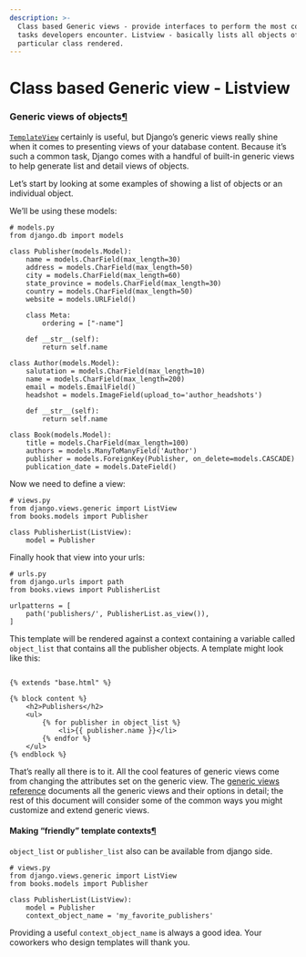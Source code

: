 ```yaml
---
description: >-
  Class based Generic views - provide interfaces to perform the most common
  tasks developers encounter. Listview - basically lists all objects of
  particular class rendered.
---
```


# Class based Generic view - Listview

### Generic views of objects[¶](https://docs.djangoproject.com/en/3.0/topics/class-based-views/generic-display/#generic-views-of-objects)

[`TemplateView`](https://docs.djangoproject.com/en/3.0/ref/class-based-views/base/#django.views.generic.base.TemplateView) certainly is useful, but Django’s generic views really shine when it comes to presenting views of your database content. Because it’s such a common task, Django comes with a handful of built-in generic views to help generate list and detail views of objects.

Let’s start by looking at some examples of showing a list of objects or an individual object.

We’ll be using these models:

```text
# models.py
from django.db import models

class Publisher(models.Model):
    name = models.CharField(max_length=30)
    address = models.CharField(max_length=50)
    city = models.CharField(max_length=60)
    state_province = models.CharField(max_length=30)
    country = models.CharField(max_length=50)
    website = models.URLField()

    class Meta:
        ordering = ["-name"]

    def __str__(self):
        return self.name

class Author(models.Model):
    salutation = models.CharField(max_length=10)
    name = models.CharField(max_length=200)
    email = models.EmailField()
    headshot = models.ImageField(upload_to='author_headshots')

    def __str__(self):
        return self.name

class Book(models.Model):
    title = models.CharField(max_length=100)
    authors = models.ManyToManyField('Author')
    publisher = models.ForeignKey(Publisher, on_delete=models.CASCADE)
    publication_date = models.DateField()
```

Now we need to define a view:

```text
# views.py
from django.views.generic import ListView
from books.models import Publisher

class PublisherList(ListView):
    model = Publisher
```

Finally hook that view into your urls:

```text
# urls.py
from django.urls import path
from books.views import PublisherList

urlpatterns = [
    path('publishers/', PublisherList.as_view()),
]
```

 This template will be rendered against a context containing a variable called `object_list` that contains all the publisher objects. A template might look like this:

```text

{% extends "base.html" %}

{% block content %}
    <h2>Publishers</h2>
    <ul>
        {% for publisher in object_list %}
            <li>{{ publisher.name }}</li>
        {% endfor %}
    </ul>
{% endblock %}
```

That’s really all there is to it. All the cool features of generic views come from changing the attributes set on the generic view. The [generic views reference](https://docs.djangoproject.com/en/3.0/ref/class-based-views/) documents all the generic views and their options in detail; the rest of this document will consider some of the common ways you might customize and extend generic views.

#### Making “friendly” template contexts[¶](https://docs.djangoproject.com/en/3.0/topics/class-based-views/generic-display/#making-friendly-template-contexts)

`object_list` or `publisher_list` also can be available from django side.

```text
# views.py
from django.views.generic import ListView
from books.models import Publisher

class PublisherList(ListView):
    model = Publisher
    context_object_name = 'my_favorite_publishers'
```

Providing a useful `context_object_name` is always a good idea. Your coworkers who design templates will thank you.  


